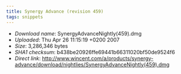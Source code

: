 ```yaml
---
title: Synergy Advance (revision 459)
tags: snippets
---
```


-   _Download name_: SynergyAdvanceNightly(459).dmg
-   _Uploaded_: Thu Apr 26 11:15:19 +0200 2007
-   _Size_: 3,286,346 bytes
-   _SHA1 checksum_: b438be20926ffe69441b66311020bf50de9524f6
-   _Direct link_: <http://www.wincent.com/a/products/synergy-advance/download/nightlies/SynergyAdvanceNightly(459).dmg>
